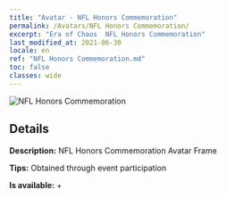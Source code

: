 ```yaml
---
title: "Avatar - NFL Honors Commemoration"
permalink: /Avatars/NFL Honors Commemoration/
excerpt: "Era of Chaos  NFL Honors Commemoration"
last_modified_at: 2021-06-30
locale: en
ref: "NFL Honors Commemoration.md"
toc: false
classes: wide
---
```

 ![NFL Honors Commemoration](/images/a/avatarFrame_94.png)

## Details

 **Description:** NFL Honors Commemoration Avatar Frame 

 **Tips:** Obtained through event participation 

 **Is available:**  + 

